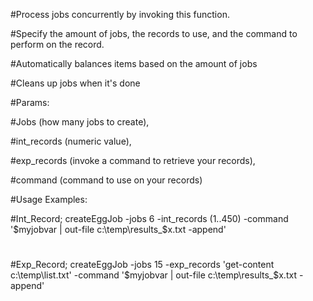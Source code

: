 #Process jobs concurrently by invoking this function. 

#Specify the amount of jobs, the records to use, and the command to perform on the record.

#Automatically balances items based on the amount of jobs

#Cleans up jobs when it's done

#Params: 

#Jobs (how many jobs to create), 

#int_records (numeric value), 

#exp_records (invoke a command to retrieve your records), 

#command (command to use on your records)

#Usage Examples: 

#Int_Record; createEggJob -jobs 6 -int_records (1..450) -command '$myjobvar | out-file c:\temp\results_$x.txt -append'

#

#Exp_Record; createEggJob -jobs 15 -exp_records 'get-content c:\temp\list.txt' -command '$myjobvar | out-file c:\temp\results_$x.txt -append'

#
